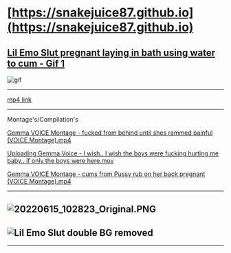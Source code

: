 # [https://snakejuice87.github.io](https://snakejuice87.github.io)

## [Lil Emo Slut pregnant laying in bath using water to cum - Gif 1](https://www.pornhub.com/gif/43634361)
![gif](https://github.com/Snakejuice87/Snakejuice87.github.io/assets/117030692/2fe32795-78c3-49ad-8b13-274c2f54b561)

---

[mp4 link](https://github.com/Snakejuice87/Snakejuice87.github.io/assets/117030692/b3ebc747-731e-46af-a6ff-e95b40f39c05  "Gemma pregnant water orgasm! mp4"  )

---
Montage's/Compilation's

[Gemma VOICE Montage - fucked from behind until shes rammed painful (VOICE Montage).mp4](https://github.com/Snakejuice87/Snakejuice87.github.io/assets/117030692/61562c76-e2ae-4edb-8b1f-8b97ddeb3fbc)

[](https://github.com/Snakejuice87/Snakejuice87.github.io/assets/117030692/c69bd365-a40f-4425-95a4-aba859dd32f6)

[Uploading Gemma Voice - I wish.. I wish the boys were fucking hurting me baby.. if only the boys were here.mov](https://github.com/Snakejuice87/Snakejuice87.github.io/assets/117030692/8d7cf8c7-f4e3-486d-a176-2f2229315728)

[Gemma VOICE Montage - cums from Pussy rub on her back pregnant (VOICE Montage).mp4](https://github.com/Snakejuice87/Snakejuice87.github.io/assets/117030692/9e418124-22fc-47ea-9a6e-01b7b555954a)



---

## ![20220615_102823_Original.PNG](https://github.com/Snakejuice87/Snakejuice87.github.io/assets/117030692/a26c237c-e71d-4131-8144-2772c1360266  "Lil Emo Slut black lingerie BG removed"  ) 
## ![Lil Emo Slut double BG removed](https://github.com/Snakejuice87/Snakejuice87.github.io/assets/117030692/ada338c5-e824-4120-8315-816bbde33754  "Lil Emo Slut double BG removed"  )

---
